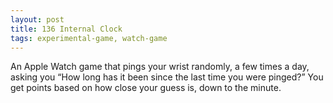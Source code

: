 ```yaml
---
layout: post
title: 136 Internal Clock
tags: experimental-game, watch-game
---
```

An Apple Watch game that pings your wrist randomly, a few times a day, asking you “How long has it been since the last time you were pinged?” You get points based on how close your guess is, down to the minute.